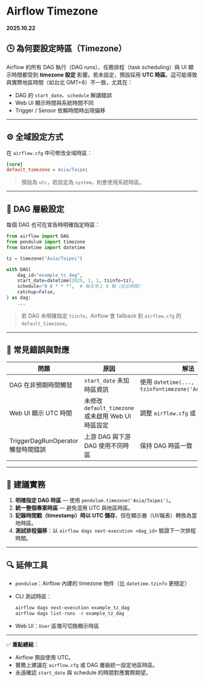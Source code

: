 # Airflow Timezone

**2025.10.22**

## 🕒 為何要設定時區（Timezone）

Airflow 的所有 DAG 執行（DAG runs）、任務排程（task scheduling）與 UI 顯示時間都受到 **timezone 設定** 影響。若未設定，預設採用 **UTC 時區**。這可能導致與實際地區時間（如台北 GMT+8）不一致，尤其在：

* DAG 的 `start_date`、`schedule` 解讀錯誤
* Web UI 顯示時間與系統時間不同
* Trigger / Sensor 依賴時間時出現偏移

---

## ⚙️ 全域設定方式

在 `airflow.cfg` 中可修改全域時區：

```ini
[core]
default_timezone = Asia/Taipei
```

> 預設為 `utc`，若設定為 `system`，則會使用系統時區。

---

## 🧩 DAG 層級設定

每個 DAG 也可在宣告時明確指定時區：

```python
from airflow import DAG
from pendulum import timezone
from datetime import datetime

tz = timezone("Asia/Taipei")

with DAG(
    dag_id="example_tz_dag",
    start_date=datetime(2025, 1, 1, tzinfo=tz),
    schedule="0 8 * * *",  # 每天早上 8 點（台北時間）
    catchup=False,
) as dag:
    ...
```

> 若 DAG 未明確指定 `tzinfo`，Airflow 會 fallback 到 `airflow.cfg` 的 `default_timezone`。

---

## 🧠 常見錯誤與對應

| 問題                           | 原因                                      | 解法                                                 |
| ---------------------------- | --------------------------------------- | -------------------------------------------------- |
| DAG 在非預期時間觸發                 | `start_date` 未加時區資訊                     | 使用 `datetime(..., tzinfo=timezone('Asia/Taipei'))` |
| Web UI 顯示 UTC 時間             | 未修改 `default_timezone` 或未啟用 Web UI 時區設定 | 調整 `airflow.cfg` 或 UI 偏好設定                         |
| TriggerDagRunOperator 觸發時間錯誤 | 上游 DAG 與下游 DAG 使用不同時區                   | 保持 DAG 時區一致                                        |

---

## 📘 建議實務

1. **明確指定 DAG 時區** — 使用 `pendulum.timezone('Asia/Taipei')`。
2. **統一整個專案時區** — 避免混用 UTC 與地區時區。
3. **記錄時間戳（timestamp）時以 UTC 儲存**，但在顯示層（UI/報表）轉換為當地時區。
4. **測試排程偏移**：以 `airflow dags next-execution <dag_id>` 驗證下一次排程時間。

---

## 🔍 延伸工具

* `pendulum`：Airflow 內建的 timezone 物件（比 `datetime.tzinfo` 更穩定）
* CLI 測試時區：

  ```bash
  airflow dags next-execution example_tz_dag
  airflow dags list-runs -d example_tz_dag
  ```
* Web UI：`User` 區塊可切換顯示時區

---

✅ **重點總結**：

* Airflow 預設使用 UTC。
* 實務上建議在 `airflow.cfg` 或 DAG 層級統一設定地區時區。
* 永遠確認 `start_date` 與 schedule 的時間對應實際期望。
